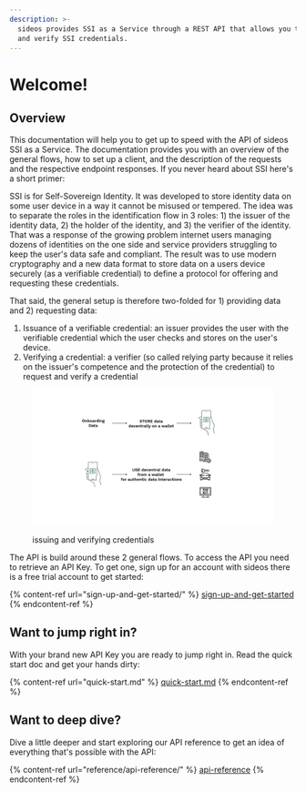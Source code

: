 ```yaml
---
description: >-
  sideos provides SSI as a Service through a REST API that allows you to issue
  and verify SSI credentials.
---
```


# Welcome!

## Overview

This documentation will help you to get up to speed with the API of sideos SSI as a Service. The documentation provides you with an overview of the general flows, how to set up a client, and the description of the requests and the respective endpoint responses. If you never heard about SSI here's a short primer:&#x20;

SSI is for Self-Sovereign Identity. It was developed to store identity data on some user device in a way it cannot be misused or tempered. The idea was to separate the roles in the identification flow in 3 roles: 1) the issuer of the identity data, 2) the holder of the identity, and 3) the verifier of the identity. That was a response of the growing problem internet users managing dozens of identities on the one side and service providers struggling to keep the user's data safe and compliant. The result was to use modern cryptography and a new data format to store data on a users device securely (as a verifiable credential) to define a protocol for offering and requesting these credentials. &#x20;

That said, the general setup is therefore two-folded for 1) providing data and 2) requesting data:&#x20;

1. Issuance of a verifiable credential: an issuer provides the user with the verifiable credential which the user checks and stores on the user's device.&#x20;
2. Verifying a credential: a verifier (so called relying party because it relies on the issuer's competence and the protection of the credential) to request and verify a credential

<figure><img src=".gitbook/assets/figure Home 1.png" alt=""><figcaption><p>issuing and verifying credentials</p></figcaption></figure>

The API is build around these 2 general flows. To access the API you need to retrieve an API Key. To get one, sign up for an account with sideos there is a free trial account to get started:

{% content-ref url="sign-up-and-get-started/" %}
[sign-up-and-get-started](sign-up-and-get-started/)
{% endcontent-ref %}

## Want to jump right in?

With your brand new API Key you are ready to jump right in. Read the quick start doc and get your hands dirty:

{% content-ref url="quick-start.md" %}
[quick-start.md](quick-start.md)
{% endcontent-ref %}

## Want to deep dive?

Dive a little deeper and start exploring our API reference to get an idea of everything that's possible with the API:

{% content-ref url="reference/api-reference/" %}
[api-reference](reference/api-reference/)
{% endcontent-ref %}
